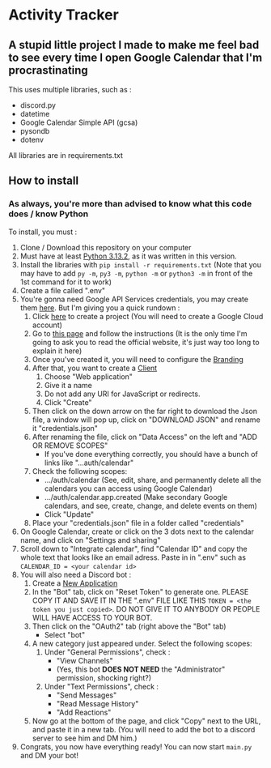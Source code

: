 # Activity Tracker

## A stupid little project I made to make me feel bad to see every time I open Google Calendar that I'm procrastinating 

This uses multiple libraries, such as :
- discord.py
- datetime
- Google Calendar Simple API (gcsa)
- pysondb
- dotenv

All libraries are in requirements.txt

## How to install

### As always, you're more than advised to know what this code does / know Python

To install, you must :

1. Clone / Download this repository on your computer
2. Must have at least [Python 3.13.2](https://www.python.org/downloads/release/python-3132/), as it was written in this version.
3. Install the libraries with `pip install -r requirements.txt` (Note that you may have to add `py -m`, `py3 -m`, `python -m` or `python3 -m` in front of the 1st command for it to work)
4. Create a file called ".env"
5. You're gonna need Google API Services credentials, you may create them [here](https://google-calendar-simple-api.readthedocs.io/en/latest/getting_started.html#getting-started). But I'm giving you a quick rundown :
    1. Click [here](https://console.cloud.google.com/projectcreate) to create a project (You will need to create a Google Cloud account)
    2. Go to [this page](https://cloud.google.com/integration-connectors/docs/connectors/gsc_google_calendar/configure) and follow the instructions (It is the only time I'm going to ask you to read the official website, it's just way too long to explain it here)
    3. Once you've created it, you will need to configure the [Branding](https://console.cloud.google.com/auth/branding)
    4. After that, you want to create a [Client](https://console.cloud.google.com/auth/clients)
        1. Choose "Web application"
        2. Give it a name
        3. Do not add any URI for JavaScript or redirects.
        4. Click "Create"
    5. Then click on the down arrow on the far right to download the Json file, a window will pop up, click on "DOWNLOAD JSON" and rename it "credentials.json"
    6. After renaming the file, click on "Data Access" on the left and "ADD OR REMOVE SCOPES"
        - If you've done everything correctly, you should have a bunch of links like "...auth/calendar"
    7. Check the following scopes:
        - .../auth/calendar (See, edit, share, and permanently delete all the calendars you can access using Google Calendar)
        - .../auth/calendar.app.created (Make secondary Google calendars, and see, create, change, and delete events on them)
        - Click "Update"
    8. Place your "credentials.json" file in a folder called "credentials"
6. On Google Calendar, create or click on the 3 dots next to the calendar name, and click on "Settings and sharing"
7. Scroll down to "Integrate calendar", find "Calendar ID" and copy the whole text that looks like an email adress. Paste in in ".env" such as `CALENDAR_ID = <your calendar id>`
8. You will also need a Discord bot :
    1. Create a [New Application](https://discord.com/developers/applications)
    2. In the "Bot" tab, click on "Reset Token" to generate one. PLEASE COPY IT AND SAVE IT IN THE ".env" FILE LIKE THIS `TOKEN = <the token you just copied>`. DO NOT GIVE IT TO ANYBODY OR PEOPLE WILL HAVE ACCESS TO YOUR BOT.
    3. Then click on the "OAuth2" tab (right above the "Bot" tab)
        - Select "bot"
    4. A new category just appeared under. Select the following scopes:
        1. Under "General Permissions", check :
            - "View Channels"
            - (Yes, this bot **DOES NOT NEED** the "Administrator" permission, shocking right?)
        2. Under "Text Permissions", check :
            - "Send Messages"
            - "Read Message History"
            - "Add Reactions"
    5. Now go at the bottom of the page, and click "Copy" next to the URL, and paste it in a new tab. (You will need to add the bot to a discord server to see him and DM him.)
9. Congrats, you now have everything ready! You can now start `main.py` and DM your bot!